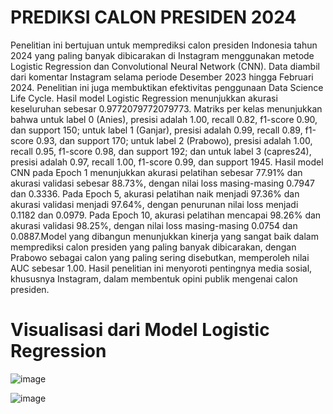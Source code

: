 # PREDIKSI CALON PRESIDEN 2024
Penelitian ini bertujuan untuk memprediksi calon presiden Indonesia tahun 2024 yang paling banyak dibicarakan di Instagram menggunakan metode Logistic Regression dan Convolutional Neural Network (CNN). Data diambil dari komentar Instagram selama periode Desember 2023 hingga Februari 2024. Penelitian ini juga membuktikan efektivitas penggunaan Data Science Life Cycle. Hasil model Logistic Regression menunjukkan akurasi keseluruhan sebesar 0.9772079772079773. Matriks per kelas menunjukkan bahwa untuk label 0 (Anies), presisi adalah 1.00, recall 0.82, f1-score 0.90, dan support 150; untuk label 1 (Ganjar), presisi adalah 0.99, recall 0.89, f1-score 0.93, dan support 170; untuk label 2 (Prabowo), presisi adalah 1.00, recall 0.95, f1-score 0.98, dan support 192; dan untuk label 3 (capres24), presisi adalah 0.97, recall 1.00, f1-score 0.99, dan support 1945. Hasil model CNN pada Epoch 1 menunjukkan akurasi pelatihan sebesar 77.91% dan akurasi validasi sebesar 88.73%, dengan nilai loss masing-masing 0.7947 dan 0.3336. Pada Epoch 5, akurasi pelatihan naik menjadi 97.36% dan akurasi validasi menjadi 97.64%, dengan penurunan nilai loss menjadi 0.1182 dan 0.0979. Pada Epoch 10, akurasi pelatihan mencapai 98.26% dan akurasi validasi 98.25%, dengan nilai loss masing-masing 0.0754 dan 0.0887.Model yang dibangun menunjukkan kinerja yang sangat baik dalam memprediksi calon presiden yang paling banyak dibicarakan, dengan Prabowo sebagai calon yang paling sering disebutkan, memperoleh nilai AUC sebesar 1.00. Hasil penelitian ini menyoroti pentingnya media sosial, khususnya Instagram, dalam membentuk opini publik mengenai calon presiden.

# Visualisasi dari Model Logistic Regression

![image](https://github.com/nishasrimulyani/Prediksi-Presiden-2024-Logistic-Regression/assets/113742000/21dd09f7-35dd-4d78-8c1f-610d80c6e475) 

![image](https://github.com/nishasrimulyani/Prediksi-Presiden-2024-Logistic-Regression/assets/113742000/ed8ae373-6e1d-4fa2-a9f2-339ccdc169fb)



